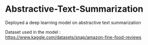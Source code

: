# Abstractive-Text-Summarization
Deployed a deep learning model on abstractive text summarization

Dataset used in the model : https://www.kaggle.com/datasets/snap/amazon-fine-food-reviews
